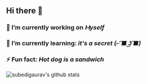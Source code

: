 ## Hi there 👋

### 🔭 I’m currently working on <I>Ⲙyself</I>

### 🌱 I’m currently learning: <I>it's a secret (⌐ ͡■ ͜ʖ ͡■)</I>

### ⚡ Fun fact: <I>Hot dog is a sandwich </I>

![subedigaurav's github stats](https://github-readme-stats.vercel.app/api?username=subedigaurav&show_icons=true&theme=dark)
